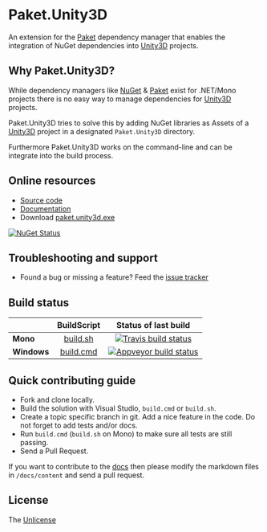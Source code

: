 # Paket.Unity3D

An extension for the [Paket][11] dependency manager that enables the integration of NuGet dependencies into [Unity3D][12] projects.

## Why Paket.Unity3D?

While dependency managers like [NuGet][13] & [Paket][11] exist for .NET/Mono projects there is no easy way to manage dependencies for [Unity3D][12] projects.

Paket.Unity3D tries to solve this by adding NuGet libraries as Assets of a [Unity3D][12] project in a designated `Paket.Unity3D` directory.

Furthermore Paket.Unity3D works on the command-line and can be integrate into the build process.

## Online resources

 - [Source code][1]
 - [Documentation][2]
 - Download [paket.unity3d.exe][3]

[![NuGet Status](http://img.shields.io/nuget/v/Paket.Unity3D.svg?style=flat)](https://www.nuget.org/packages/Paket.Unity3D/)

## Troubleshooting and support

 - Found a bug or missing a feature? Feed the [issue tracker][4]

## Build status

|  |  BuildScript | Status of last build |
| :------ | :------: | :------: |
| **Mono** | [build.sh](https://github.com//Paket.Unity3D/blob/master/build.sh) | [![Travis build status](https://travis-ci.org/wooga/Paket.Unity3D.png)](https://travis-ci.org/wooga/Paket.Unity3D) |
| **Windows** | [build.cmd](https://github.com/wooga/Paket.Unity3D/blob/master/build.cmd) | [![Appveyor build status](https://ci.appveyor.com/api/projects/status/pbu35ledt76viqmj/branch/master?svg=true)](https://ci.appveyor.com/project/wooga/paket-unity3d/branch/master)

## Quick contributing guide

 - Fork and clone locally.
 - Build the solution with Visual Studio, `build.cmd` or `build.sh`.
 - Create a topic specific branch in git. Add a nice feature in the code. Do not forget to add tests and/or docs.
 - Run `build.cmd` (`build.sh` on Mono) to make sure all tests are still passing.
 - Send a Pull Request.

If you want to contribute to the [docs][2] then please modify the markdown files in `/docs/content` and send a pull request.

## License

The [Unlicense][6]

 [1]: https://github.com/wooga/Paket.Unity3D/
 [2]: http://wooga.github.io/Paket.Unity3D/
 [3]: https://github.com/wooga/Paket.Unity3D/releases/latest
 [4]: https://github.com/wooga/Paket.Unity3D/issues
 [6]: https://github.com/wooga/Paket.Unity3D/blob/master/LICENSE.txt
 [11]: http://fsprojects.github.io/Paket
 [12]: http://unity3d.com/
 [13]: http://www.nuget.org
